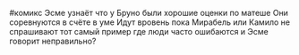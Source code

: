 #комикс
Эсме узнаёт что у Бруно были хорошие оценки по матеше
Они соревнуются в счёте в уме
Идут вровень пока Мирабель или Камило не спрашивают тот самый пример где люди часто ошибаются и Эсме говорит неправильно?